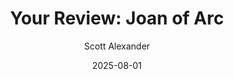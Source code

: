 ---
layout: podcast
title: "Your Review: Joan of Arc"
author: Scott Alexander
description: https://www.astralcodexten.com/p/your-review-joan-of-arc
date: 2025-08-01
length: 31169292
duration: 7792
guid: your-review-joan-of-arc
---